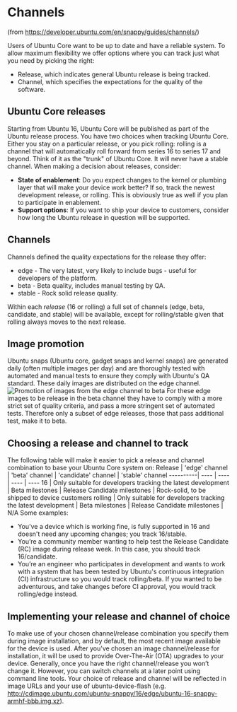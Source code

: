 # Channels #

(from https://developer.ubuntu.com/en/snappy/guides/channels/)

Users of Ubuntu Core want to be up to date and have a reliable system. To allow maximum flexibility we offer options where you can track just what you need by picking the right:

 - Release, which indicates general Ubuntu release is being tracked.
 - Channel, which specifies the expectations for the quality of the
   software.

## Ubuntu Core releases ##

Starting from Ubuntu 16, Ubuntu Core will be published as part of the Ubuntu release process.
You have two choices when tracking Ubuntu Core. Either you stay on a particular release, or you pick rolling: rolling is a channel that will automatically roll forward from series 16 to series 17 and beyond. Think of it as the "trunk" of Ubuntu Core. It will never have a stable channel.
When making a decision about releases, consider:

 - **State of enablement**: Do you expect changes to the kernel or plumbing
   layer that will make your device work better? If so, track the newest
   development release, or rolling. This is obviously true as well if
   you plan to participate in enablement.
 - **Support options**: If you want to ship your device to customers,
   consider how long the Ubuntu release in question will be supported.

## Channels
Channels defined the quality expectations for the release they offer:

 - edge - The very latest, very likely to include bugs - useful for
   developers of the platform. 
 - beta - Beta quality, includes manual testing by QA. 
 - stable - Rock solid release quality.

Within each *release* (16 or rolling) a full set of channels (edge, beta, candidate, and stable) will be available, except for rolling/stable given that rolling always moves to the next release. 
## Image promotion ##
Ubuntu snaps (Ubuntu core, gadget snaps and kernel snaps) are generated daily (often multiple images per day) and are thoroughly tested with automated and manual tests to ensure they comply with Ubuntu's QA standard. These daily images are distributed on the edge channel.
![Promotion of images from the edge channel to beta](https://github.com/CanonicalLtd/snappy-docs/blob/master/media/Image_promotion.png)
For these edge images to be release in the beta channel they have to comply with a more strict set of quality criteria, and pass a more stringent set of automated tests. Therefore only a subset of edge releases, those that pass additional test, make it to beta. 
## Choosing a release and channel to track ##
The following table will make it easier to pick a release and channel combination to base your Ubuntu Core system on:
Release | 'edge' channel | 'beta' channel | 'candidate' channel | 'stable' channel
----------| ----   | ----   | ----    | ----
16 | Only suitable for developers tracking the latest development | Beta milestones | Release Candidate milestones | Rock-solid, to be shipped to device customers
rolling | Only suitable for developers tracking the latest development | Beta milestones | Release Candidate milestones | N/A
Some examples:

 - You’ve a device which is working fine, is fully supported in 16 and
   doesn't need any upcoming changes; you track 16/stable.
 - You’re a community member wanting to help test the Release Candidate
   (RC) image during release week. In this case, you should track
   16/candidate.
 - You’re an engineer who participates in development and wants to work
   with a system that has been tested by Ubuntu's continuous integration
   (CI) infrastructure so you would track rolling/beta. If you wanted to
   be adventurous, and take changes before CI approval, you would track
   rolling/edge instead.

## Implementing your release and channel of choice ##
To make use of your chosen channel/release combination you specify them during image installation, and by default, the most recent image available for the device is used. After you've chosen an image channel/release for installation, it will be used to provide Over-The-Air (OTA) upgrades to your device. Generally, once you have the right channel/release you won’t change it. However, you can switch channels at a later point using command line tools.
Your choice of release and channel will be reflected in image URLs and your use of ubuntu-device-flash (e.g. http://cdimage.ubuntu.com/ubuntu-snappy/16/edge/ubuntu-16-snappy-armhf-bbb.img.xz).
